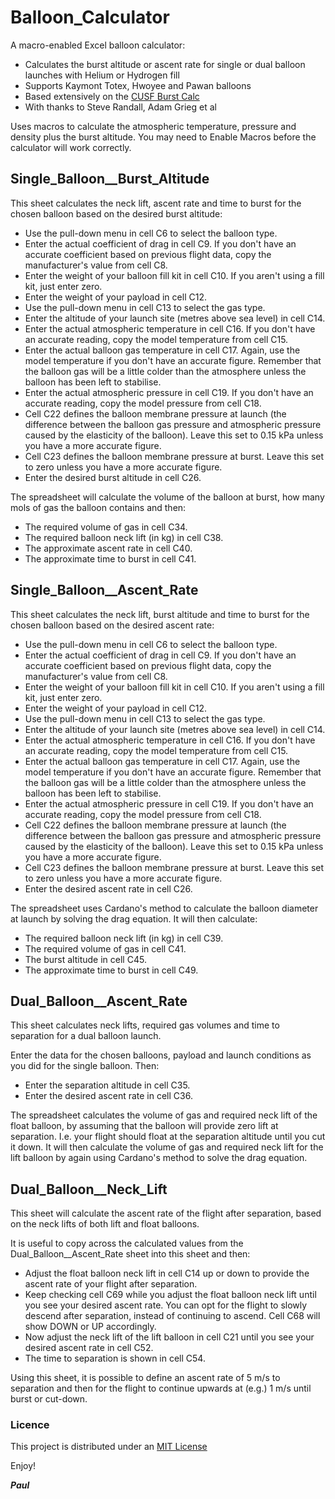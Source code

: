 # Balloon_Calculator

A macro-enabled Excel balloon calculator:
- Calculates the burst altitude or ascent rate for single or dual balloon launches with Helium or Hydrogen fill
- Supports Kaymont Totex, Hwoyee and Pawan balloons
- Based extensively on the [CUSF Burst Calc](https://github.com/ukhas/cusf-burst-calc)
- With thanks to Steve Randall, Adam Grieg et al

Uses macros to calculate the atmospheric temperature, pressure and density plus the burst altitude.
You may need to Enable Macros before the calculator will work correctly.

## Single_Balloon__Burst_Altitude

This sheet calculates the neck lift, ascent rate and time to burst for the chosen balloon based on the desired burst altitude:

- Use the pull-down menu in cell C6 to select the balloon type.
- Enter the actual coefficient of drag in cell C9. If you don't have an accurate coefficient based on previous flight data, copy the manufacturer's value from cell C8.
- Enter the weight of your balloon fill kit in cell C10. If you aren't using a fill kit, just enter zero.
- Enter the weight of your payload in cell C12.
- Use the pull-down menu in cell C13 to select the gas type.
- Enter the altitude of your launch site (metres above sea level) in cell C14.
- Enter the actual atmospheric temperature in cell C16. If you don't have an accurate reading, copy the model temperature from cell C15.
- Enter the actual balloon gas temperature in cell C17. Again, use the model temperature if you don't have an accurate figure. Remember that the balloon gas will be a little colder than the atmosphere unless the balloon has been left to stabilise.
- Enter the actual atmospheric pressure in cell C19. If you don't have an accurate reading, copy the model pressure from cell C18.
- Cell C22 defines the balloon membrane pressure at launch (the difference between the balloon gas pressure and atmospheric pressure caused by the elasticity of the balloon). Leave this set to 0.15 kPa unless you have a more accurate figure.
- Cell C23 defines the balloon membrane pressure at burst. Leave this set to zero unless you have a more accurate figure.
- Enter the desired burst altitude in cell C26.

The spreadsheet will calculate the volume of the balloon at burst, how many mols of gas the balloon contains and then:

- The required volume of gas in cell C34.
- The required balloon neck lift (in kg) in cell C38.
- The approximate ascent rate in cell C40.
- The approximate time to burst in cell C41.

## Single_Balloon__Ascent_Rate

This sheet calculates the neck lift, burst altitude and time to burst for the chosen balloon based on the desired ascent rate:

- Use the pull-down menu in cell C6 to select the balloon type.
- Enter the actual coefficient of drag in cell C9. If you don't have an accurate coefficient based on previous flight data, copy the manufacturer's value from cell C8.
- Enter the weight of your balloon fill kit in cell C10. If you aren't using a fill kit, just enter zero.
- Enter the weight of your payload in cell C12.
- Use the pull-down menu in cell C13 to select the gas type.
- Enter the altitude of your launch site (metres above sea level) in cell C14.
- Enter the actual atmospheric temperature in cell C16. If you don't have an accurate reading, copy the model temperature from cell C15.
- Enter the actual balloon gas temperature in cell C17. Again, use the model temperature if you don't have an accurate figure. Remember that the balloon gas will be a little colder than the atmosphere unless the balloon has been left to stabilise.
- Enter the actual atmospheric pressure in cell C19. If you don't have an accurate reading, copy the model pressure from cell C18.
- Cell C22 defines the balloon membrane pressure at launch (the difference between the balloon gas pressure and atmospheric pressure caused by the elasticity of the balloon). Leave this set to 0.15 kPa unless you have a more accurate figure.
- Cell C23 defines the balloon membrane pressure at burst. Leave this set to zero unless you have a more accurate figure.
- Enter the desired ascent rate in cell C26.

The spreadsheet uses Cardano's method to calculate the balloon diameter at launch by solving the drag equation. It will then calculate:

- The required balloon neck lift (in kg) in cell C39.
- The required volume of gas in cell C41.
- The burst altitude in cell C45.
- The approximate time to burst in cell C49.

## Dual_Balloon__Ascent_Rate

This sheet calculates neck lifts, required gas volumes and time to separation for a dual balloon launch.

Enter the data for the chosen balloons, payload and launch conditions as you did for the single balloon. Then:
- Enter the separation altitude in cell C35.
- Enter the desired ascent rate in cell C36.

The spreadsheet calculates the volume of gas and required neck lift of the float balloon, by assuming that the balloon will provide zero lift at separation. I.e. your flight should float at the separation altitude until you cut it down.
It will then calculate the volume of gas and required neck lift for the lift balloon by again using Cardano's method to solve the drag equation.

## Dual_Balloon__Neck_Lift

This sheet will calculate the ascent rate of the flight after separation, based on the neck lifts of both lift and float balloons.

It is useful to copy across the calculated values from the Dual_Balloon__Ascent_Rate sheet into this sheet and then:
- Adjust the float balloon neck lift in cell C14 up or down to provide the ascent rate of your flight after separation.
- Keep checking cell C69 while you adjust the float balloon neck lift until you see your desired ascent rate. You can opt for the flight to slowly descend after separation, instead of continuing to ascend. Cell C68 will show DOWN or UP accordingly.
- Now adjust the neck lift of the lift balloon in cell C21 until you see your desired ascent rate in cell C52.
- The time to separation is shown in cell C54.

Using this sheet, it is possible to define an ascent rate of 5 m/s to separation and then for the flight to continue upwards at (e.g.) 1 m/s until burst or cut-down.

### Licence

This project is distributed under an [MIT License](https://github.com/PaulZC/Balloon_Calculator/blob/master/LICENSE.md)

Enjoy!

**_Paul_**











